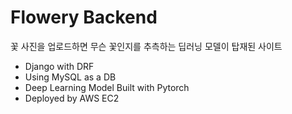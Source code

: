 # Flowery Backend

꽃 사진을 업로드하면 무슨 꽃인지를 추측하는 딥러닝 모델이 탑재된 사이트

- Django with DRF
- Using MySQL as a DB
- Deep Learning Model Built with Pytorch
- Deployed by AWS EC2
